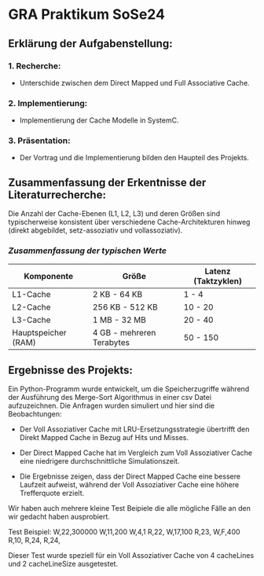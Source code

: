 # GRA Praktikum SoSe24

## Erklärung der Aufgabenstellung:

### 1. Recherche:
- Unterschide zwischen dem Direct Mapped und Full Associative Cache.

### 2. Implementierung:
- Implementierung der Cache Modelle in SystemC.

### 3. Präsentation:
- Der Vortrag und die Implementierung bilden den Haupteil des Projekts.

## Zusammenfassung der Erkentnisse der Literaturrecherche:
Die Anzahl der Cache-Ebenen (L1, L2, L3) und deren Größen sind typischerweise konsistent über verschiedene Cache-Architekturen hinweg (direkt abgebildet, setz-assoziativ und vollassoziativ).

### *Zusammenfassung der typischen Werte*
| Komponente | Größe | Latenz (Taktzyklen) |
| ---------------- | ---------------- | ---------------- |
| L1-Cache   | 2 KB - 64 KB | 1 - 4  |
| L2-Cache   | 256 KB - 512 KB  | 10 - 20  |
| L3-Cache   | 1 MB - 32 MB  | 20 - 40  |
|Hauptspeicher (RAM) | 4 GB - mehreren Terabytes | 50 - 150

## Ergebnisse des Projekts:
Ein Python-Programm wurde entwickelt, um die Speicherzugriffe während der Ausführung des Merge-Sort Algorithmus in einer csv Datei aufzuzeichnen.
Die Anfragen wurden simuliert und hier sind die Beobachtungen:

- Der Voll Assoziativer Cache mit LRU-Ersetzungsstrategie übertrifft den Direkt Mapped Cache in Bezug auf Hits und Misses.

- Der Direct Mapped Cache hat im Vergleich zum Voll Assoziativer Cache eine niedrigere durchschnittliche Simulationszeit.

- Die Ergebnisse zeigen, dass der Direct Mapped Cache eine bessere Laufzeit aufweist, während der Voll Assoziativer Cache eine höhere Trefferquote erzielt.

Wir haben auch mehrere kleine Test Beipiele die alle mögliche Fälle an den wir gedacht haben ausprobiert.

Test Beispiel:
W,22,300000
W,11,200
W,4,1
R,22,
W,17,100
R,23,
W,F,400
R,10,
R,24,
R,24,

Dieser Test wurde speziell für ein Voll Assoziativer Cache von 4 cacheLines und 2 cacheLineSize ausgetestet.
